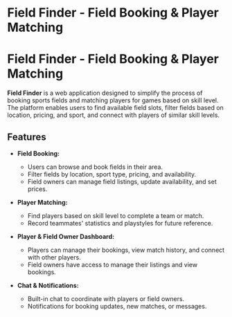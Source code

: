 # Field Finder - Field Booking & Player Matching

# Field Finder - Field Booking & Player Matching

**Field Finder** is a web application designed to simplify the process of booking sports fields and matching players for games based on skill level. The platform enables users to find available field slots, filter fields based on location, pricing, and sport, and connect with players of similar skill levels.

## Features

- **Field Booking:**
  - Users can browse and book fields in their area.
  - Filter fields by location, sport type, pricing, and availability.
  - Field owners can manage field listings, update availability, and set prices.

- **Player Matching:**
  - Find players based on skill level to complete a team or match.
  - Record teammates' statistics and playstyles for future reference.
  
- **Player & Field Owner Dashboard:**
  - Players can manage their bookings, view match history, and connect with other players.
  - Field owners have access to manage their listings and view bookings.

- **Chat & Notifications:**
  - Built-in chat to coordinate with players or field owners.
  - Notifications for booking updates, new matches, or messages.
